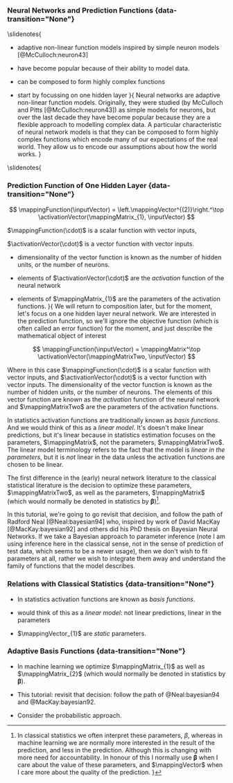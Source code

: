 ### Neural Networks and Prediction Functions {data-transition="None"}

\slidenotes{
*  adaptive non-linear function models inspired by simple neuron models [@McCulloch:neuron43]

*  have become popular because of their ability to model data.

* can be composed to form highly complex functions

* start by focussing on one hidden layer
}{
Neural networks are adaptive non-linear function models. Originally, they were studied (by McCulloch and Pitts [@McCulloch:neuron43]) as simple models for neurons, but over the last decade they have become popular because they are a flexible approach to modelling complex data. A particular characteristic of neural network models is that they can be composed to form highly complex functions which encode many of our expectations of the real world. They allow us to encode our assumptions about how the world works.
}

\slidenotes{
### Prediction Function of One Hidden Layer {data-transition="None"}

$$
\mappingFunction(\inputVector) = \left.\mappingVector^{(2)}\right.^\top \activationVector(\mappingMatrix_{1}, \inputVector)
$$

$\mappingFunction(\cdot)$ is a scalar function with vector inputs,

$\activationVector(\cdot)$ is a vector function with vector inputs.

* dimensionality of the vector function is known as the number of hidden units, or the number of neurons.

* elements of $\activationVector(\cdot)$ are the *activation* function of the neural network

* elements of $\mappingMatrix_{1}$ are the parameters of the activation functions.
}{
We will return to composition later, but for the moment, let's focus on a one hidden layer neural network. We are interested in the prediction function, so we'll ignore the objective function (which is often called an error function) for the moment, and just describe the mathematical object of interest

$$
\mappingFunction(\inputVector) = \mappingMatrix^\top \activationVector(\mappingMatrixTwo, \inputVector)
$$

Where in this case $\mappingFunction(\cdot)$ is a scalar function with vector inputs, and $\activationVector(\cdot)$ is a vector function with vector inputs. The dimensionality of the vector function is known as the number of hidden units, or the number of neurons. The elements of this vector function are known as the *activation* function of the neural network and $\mappingMatrixTwo$ are the parameters of the activation functions.

In statistics activation functions are traditionally known as *basis functions*. And we would think of this as a *linear model*. It's doesn't make linear predictions, but it's linear because in statistics estimation focuses on the parameters, $\mappingMatrix$, not the parameters, $\mappingMatrixTwo$. The linear model terminology refers to the fact that the model is *linear in the parameters*, but it is *not* linear in the data unless the activation functions are chosen to be linear.

The first difference in the (early) neural network literature to the classical statistical literature is the decision to optimize these parameters, $\mappingMatrixTwo$, as well as the  parameters, $\mappingMatrix$ (which would normally be denoted in statistics by $\boldsymbol{\beta}$)[^footnote1].

In this tutorial, we're going to go revisit that decision, and follow the path of Radford Neal [@Neal:bayesian94] who, inspired by work of David MacKay [@MacKay:bayesian92] and others did his PhD thesis on Bayesian Neural Networks. If we take a Bayesian approach to parameter inference (note I am using inference here in the classical sense, not in the sense of prediction of test data, which seems to be a newer usage), then we don't wish to fit parameters at all, rather we wish to integrate them away and understand the family of functions that the model describes.

[^footnote1]: In classical statistics we often interpret these parameters, $\beta$, whereas in machine learning we are normally more interested in the result of the prediction, and less in the prediction. Although this is changing with more need for accountability. In honour of this I normally use $\boldsymbol{\beta}$ when I care about the value of these parameters, and $\mappingVector$ when I care more about the quality of the prediction.
}

### Relations with Classical Statistics {data-transition="None"}

* In statistics activation functions are known as *basis functions*.

*  would think of this as a *linear model*: not linear predictions, linear in the parameters

* $\mappingVector_{1}$ are *static* parameters.


### Adaptive Basis Functions {data-transition="None"}

* In machine learning we optimize $\mappingMatrix_{1}$ as well as  $\mappingMatrix_{2}$ (which would normally be denoted in statistics by $\boldsymbol{\beta}$).

* This tutorial: revisit that decision: follow the path of @Neal:bayesian94 and @MacKay:bayesian92.

* Consider the probabilistic approach.
